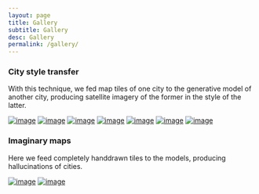 ```yaml
---
layout: page
title: Gallery
subtitle: Gallery
desc: Gallery
permalink: /gallery/
---
```

<!-- {{ site.baseurl }} -->


### City style transfer

With this technique, we fed map tiles of one city to the generative model of another city, producing satellite imagery of the former in the style of the latter.

<div class="site-content-imgs">
<a href="{{ site.baseurl }}/assets/images/03.jpg"><img src="{{ site.baseurl }}/assets/images/03.jpg" alt="image" /></a>
<a href="{{ site.baseurl }}/assets/images/04.jpg"><img src="{{ site.baseurl }}/assets/images/04.jpg" alt="image" /></a>
<a href="{{ site.baseurl }}/assets/images/05.jpg"><img src="{{ site.baseurl }}/assets/images/05.jpg" alt="image" /></a>
<a href="{{ site.baseurl }}/assets/images/09.jpg"><img src="{{ site.baseurl }}/assets/images/09.jpg" alt="image" /></a>
<a href="{{ site.baseurl }}/assets/images/10.jpg"><img src="{{ site.baseurl }}/assets/images/10.jpg" alt="image" /></a>
<a href="{{ site.baseurl }}/assets/images/11.jpg"><img src="{{ site.baseurl }}/assets/images/11.jpg" alt="image" /></a>
<a href="{{ site.baseurl }}/assets/images/12.jpg"><img src="{{ site.baseurl }}/assets/images/12.jpg" alt="image" /></a>
</div>

### Imaginary maps

Here we feed completely handdrawn tiles to the models, producing hallucinations of cities.

<div class="site-content-imgs">
<a href="{{ site.baseurl }}/assets/images/07.jpg"><img src="{{ site.baseurl }}/assets/images/07.jpg" alt="image" /></a>
<a href="{{ site.baseurl }}/assets/images/08.jpg"><img src="{{ site.baseurl }}/assets/images/08.jpg" alt="image" /></a>
</div>
